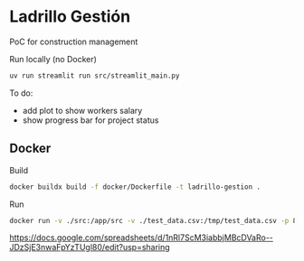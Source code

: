 # Ladrillo Gestión
PoC for construction management


Run locally (no Docker)
```sh
uv run streamlit run src/streamlit_main.py
```

To do:
* add plot to show workers salary
* show progress bar for project status
 
## Docker
Build
```sh
docker buildx build -f docker/Dockerfile -t ladrillo-gestion .
```

Run
```sh
docker run -v ./src:/app/src -v ./test_data.csv:/tmp/test_data.csv -p 8501:8501 ladrillo-gestion
```

https://docs.google.com/spreadsheets/d/1nRl7ScM3iabbjMBcDVaRo--JDzSjE3nwaFpYzTUgl80/edit?usp=sharing

